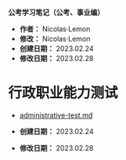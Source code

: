 **公考学习笔记（公考、事业编）**

- **作者：** Nicolas·Lemon
- **修改：** Nicolas·Lemon
- **创建日期：** 2023.02.24
- **修改日期：** 2023.02.28

# 行政职业能力测试

* [administrative-test.md](./administrative-test/administrative-test.md)

* **创建日期：** 2023.02.24

* **修改日期：** 2023.02.28
